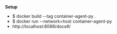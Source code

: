 **Setup**

* $ docker build --tag container-agent-py .
* $ docker run --network=host container-agent-py
* http://localhost:8088/docs#/
